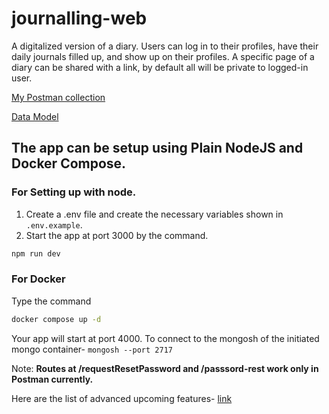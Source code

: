 # journalling-web
A digitalized version of a diary. Users can log in to their profiles, have their daily journals filled up, and show up on their profiles. A specific page of a diary can be shared with a link, by default all will be private to logged-in user.

[My Postman collection](https://www.postman.com/vishshinde/workspace/vishal-workspace/collection/24020296-baabb0a4-ed51-4c1f-83bf-9e1fe6d1e518?action=share&creator=24020296)


[Data Model](https://app.eraser.io/workspace/6jGK8Mfxbc1DUIppwRBG?origin=share)

## The app can be setup using Plain NodeJS and Docker Compose. 
### For Setting up with node.
1. Create a .env file and create the necessary variables shown in `.env.example`.
2. Start the app at port 3000 by the command.
```bash
npm run dev
```

### For Docker
Type the command
```bash
docker compose up -d
```
Your app will start at port 4000.
To connect to the mongosh of the initiated mongo container- ``mongosh --port 2717``

Note: **Routes at /requestResetPassword and /passsord-rest work only in Postman currently.**

Here are the list of advanced upcoming features- [link](https://github.com/sudovishal/journalling-web/discussions/5) 
